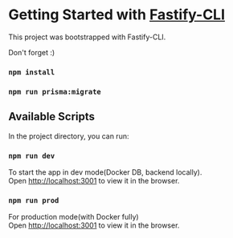 # Getting Started with [Fastify-CLI](https://www.npmjs.com/package/fastify-cli)

This project was bootstrapped with Fastify-CLI.

Don't forget :)

### `npm install`

### `npm run prisma:migrate`

## Available Scripts

In the project directory, you can run:

### `npm run dev`

To start the app in dev mode(Docker DB, backend locally).  
Open [http://localhost:3001](http://localhost:3000) to view it in the browser.

### `npm run prod`

For production mode(with Docker fully)  
Open [http://localhost:3001](http://localhost:3000) to view it in the browser.



